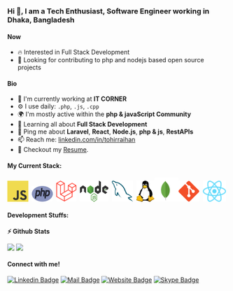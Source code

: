 ### Hi 👋, I am a Tech Enthusiast, Software Engineer working in Dhaka, Bangladesh

<!--
**tohirRaihan/tohirRaihan** is a ✨ _special_ ✨ repository because its `README.md` (this file) appears on your GitHub profile.

Here are some ideas to get you started:

- 🔭 I’m currently working on ...
- 🌱 I’m currently learning ...
- 👯 I’m looking to collaborate on ...
- 🤔 I’m looking for help with ...
- 💬 Ask me about ...
- 📫 How to reach me: ...
- 😄 Pronouns: ...
- ⚡ Fun fact: ...
-->

#### Now

<!-- - ✨ Contributing to [chkware](https://github.com/chkware/cli); -->

- :fire: Interested in Full Stack Development
- :calendar: Looking for contributing to php and nodejs based open source
  projects

#### Bio

- 🏢 I'm currently working at **IT CORNER**
- ⚙️ I use daily: `.php`, `.js`, `.cpp`
- 🌍 I'm mostly active within the **php & javaScript Community**
- 🌱 Learning all about **Full Stack Development**
- 💬 Ping me about **Laravel**, **React**, **Node.js**, **php & js**,
  **RestAPIs**
- 📫 Reach me:
  [linkedin.com/in/tohirraihan](https://www.linkedin.com/in/tohirraihan/)
- 📝 Checkout my [Resume](files/resume.pdf).

#### My Current Stack:

<p>
<img height="48" width="48" src="assets/images/javascript-original.svg" alt="js"> &nbsp;<img height="36" width="48" src="assets/images/php.svg" alt="php"> &nbsp;<img height="48" src="assets/images/laravel-original.svg" alt="laravel"> &nbsp;<img height="48" width="65" src="assets/images/nodejs.svg" alt="nodejs"> &nbsp;<img height="48" src="assets/images/mysql.svg" alt="mysql"> &nbsp;<img height="48" src="assets/images/linux-original.svg" alt="linux"><img height="55" src="assets/images/mongodb.svg" alt="mongodb"><img height="48" src="assets/images/git-original.svg" alt="react"> &nbsp;<img height="48" src="assets/images/react-original.svg" alt="react">
</p>

#### Development Stuffs:

<b>⚡ Github Stats</b>

<p float="left">
    <img height="180em" src="https://github-readme-stats.vercel.app/api?username=tohirRaihan&show_icons=true&hide_border=true&&count_private=true&include_all_commits=true" />
    <img height="180em" src="https://github-readme-stats.vercel.app/api/top-langs/?username=tohirRaihan&show_icons=true&hide_border=true&layout=compact&langs_count=8"/>
</p>

#### Connect with me!

[![Linkedin Badge](https://img.shields.io/badge/LinkedIn-0077B5?style=for-the-badge&logo=linkedin&logoColor=white)](https://www.linkedin.com/in/tohirraihan/)
[![Mail Badge](https://img.shields.io/badge/Gmail-D14836?style=for-the-badge&logo=gmail&logoColor=white)](mailto:tohir.raihan@gmail.com)
[![Website Badge](https://img.shields.io/badge/website-000000?style=for-the-badge&logo=About.me&logoColor=white)](https://tohirraihan.com)
[![Skype Badge](https://img.shields.io/badge/Skype-00AFF0?style=for-the-badge&logo=skype&logoColor=white)](tohir.raihan)
